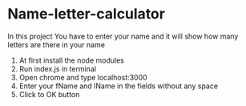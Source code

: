 # Name-letter-calculator
In this project You have to enter your name and it will show how many letters are there in your name
1. At first install the node modules
2. Run index.js in terminal
3. Open chrome and type localhost:3000
4. Enter your fName and lName in the fields without any space
5. Click to OK button
